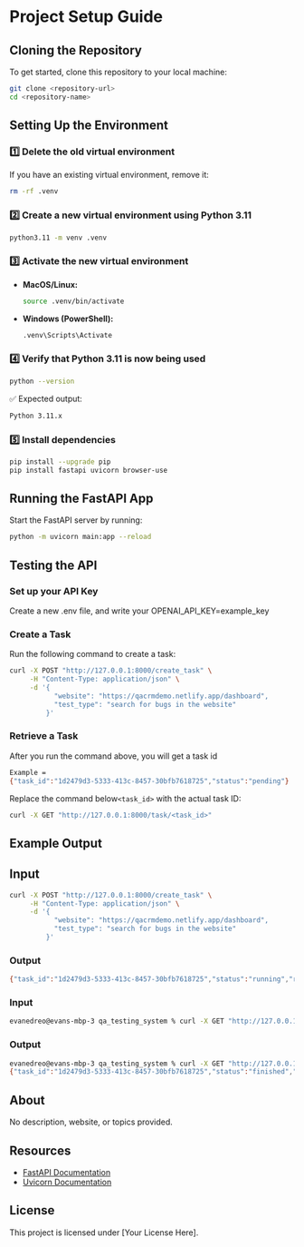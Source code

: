 # Project Setup Guide

## Cloning the Repository
To get started, clone this repository to your local machine:
```sh
git clone <repository-url>
cd <repository-name>
```

## Setting Up the Environment

### 1️⃣ Delete the old virtual environment
If you have an existing virtual environment, remove it:
```sh
rm -rf .venv
```

### 2️⃣ Create a new virtual environment using Python 3.11
```sh
python3.11 -m venv .venv
```

### 3️⃣ Activate the new virtual environment
- **MacOS/Linux:**
  ```sh
  source .venv/bin/activate
  ```
- **Windows (PowerShell):**
  ```sh
  .venv\Scripts\Activate
  ```

### 4️⃣ Verify that Python 3.11 is now being used
```sh
python --version
```
✅ Expected output:
```sh
Python 3.11.x
```

### 5️⃣ Install dependencies
```sh
pip install --upgrade pip
pip install fastapi uvicorn browser-use
```

## Running the FastAPI App
Start the FastAPI server by running:
```sh
python -m uvicorn main:app --reload
```

## Testing the API
### Set up your API Key
Create a new .env file, and write your OPENAI_API_KEY=example_key
### Create a Task
Run the following command to create a task:
```sh
curl -X POST "http://127.0.0.1:8000/create_task" \
     -H "Content-Type: application/json" \
     -d '{
           "website": "https://qacrmdemo.netlify.app/dashboard",
           "test_type": "search for bugs in the website"
         }'
```

### Retrieve a Task
After you run the command above, you will get a task id
```sh
Example = 
{"task_id":"1d2479d3-5333-413c-8457-30bfb7618725","status":"pending"}   
```
Replace the command below`<task_id>` with the actual task ID:
```sh
curl -X GET "http://127.0.0.1:8000/task/<task_id>"
```

## Example Output
## Input
```sh
curl -X POST "http://127.0.0.1:8000/create_task" \
     -H "Content-Type: application/json" \
     -d '{
           "website": "https://qacrmdemo.netlify.app/dashboard",
           "test_type": "search for bugs in the website"
         }'
```

### Output
```sh
{"task_id":"1d2479d3-5333-413c-8457-30bfb7618725","status":"running","results":[]}
```

### Input 
```sh
evanedreo@evans-mbp-3 qa_testing_system % curl -X GET "http://127.0.0.1:8000/task/1d2479d3-5333-413c-8457-30bfb7618725"
```

### Output
```sh                       
evanedreo@evans-mbp-3 qa_testing_system % curl -X GET "http://127.0.0.1:8000/task/1d2479d3-5333-413c-8457-30bfb7618725"
{"task_id":"1d2479d3-5333-413c-8457-30bfb7618725","status":"finished","results":[{"test_steps":"Steps:\n1. Open the website in a web browser.\n2. Perform a visual inspection of the homepage layout to check for any immediate visual bugs (e.g., misplaced elements, incorrect fonts, broken images).\n3. Navigate through the main sections of the website (Home, About, Services, Contact, etc.).\n4. Check each section for:\n   - Functionality issues (e.g., links not working, buttons not responding).\n   - Layout consistency (e.g., alignment issues, overlapping content).\n   - Cross-browser compatibility by testing in different browsers (e.g., Chrome, Firefox, Safari).\n5. Test responsiveness by resizing the browser window and checking the layout on various screen sizes (simulating different devices).\n6. Use website tools or browser developer tools to monitor for any console errors or loading issues.\n7. Perform user-specific actions (if applicable), such as logging in, signing up, submitting forms, and checking for any errors or unexpected behavior.\n8. Check for backend issues by submitting forms and inspecting the network tab in developer tools for failed requests or incorrect API responses.\n9. Validate that all forms have proper validation and error messages that guide the user.\n10. Assess the website's performance (e.g., page loading times) to ensure it's within acceptable limits.\n11. Review content for accuracy (e.g., spelling errors, outdated information).\n12. Perform any specific test cases that are relevant to the website’s functionality (e.g., transaction processes, search functionalities).","expected_result":"- The website functions correctly across all tested browsers and devices, with no visual or functional bugs.\n- All user interactions (logins, form submissions, etc.) work as intended, with proper error handling and user feedback.\n- No console errors or disrupted network requests during navigation and user actions.\n- Consistent layout and design elements throughout the website.\n- All content is accurate, up-to-date, and displays correctly.\n- The website performance meets required standards, with acceptable load times and resource usage.","actual_result":"Completed testing on qacrmdemo.netlify.app: \n1. Identified database connection error in 'Recent Customers'.\n2. Found layout formatting issues in 'Customers'.\n3. Verified 'Deals', 'Companies' sections with no issues.\n4. Identified missing functionalities in 'Reports'.\n5. Successfully tested form submissions and report generation.\nOverall, functionality is mostly consistent across sections, with noted issues to address for improvement.","bug_analysis":"1. **Bug Classification:** Major Bug\n\n2. **Explanation of the Issue:**\n   - The actual outcome reveals several deviations from the expected outcomes that result in a failure to meet key success criteria:\n     - **Database Connection Error:** The 'Recent Customers' section experiencing a database connection error directly impacts the functionality and interrupts user interaction, which could lead to user confusion and hinder essential operations.\n     - **Layout Formatting Issues:** The problems observed in the 'Customers' section's layout violate the expectation of consistent layout and design elements.\n     - **Missing Functionalities:** In the 'Reports' section, the absence of certain functionalities constitutes a significant deviation from the requirement for all interactions and sections to work as intended.\n\n3. **Suggested Fixes:**\n   - **Database Connection Error:** Investigate and resolve the database connectivity issue in the 'Recent Customers' section, ensuring stable access to necessary data. Implement robust error handling to provide clear feedback to users when such errors occur.\n   - **Layout Formatting Issues:** Review and adjust the CSS and design templates involved in the 'Customers' section to ensure consistency and proper formatting across different devices and browsers.\n   - **Missing Functionalities:** Conduct a thorough assessment to identify missing functionalities in the 'Reports' section. Implement the necessary features to ensure comprehensive and expected user interactions.\n\n4. **Confidence Score:** 95%\n   - The presence of a database connection error, layout issues, and missing functionalities indicates clear departures from the expected behaviors, suggesting a high likelihood of these being legitimate bugs that need addressing."}]}
```

## About
No description, website, or topics provided.

## Resources
- [FastAPI Documentation](https://fastapi.tiangolo.com/)
- [Uvicorn Documentation](https://www.uvicorn.org/)

## License
This project is licensed under [Your License Here].

